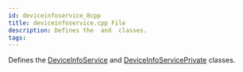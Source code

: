 ```yaml
---
id: deviceinfoservice_8cpp
title: deviceinfoservice.cpp File
description: Defines the  and  classes.
tags:
---
```

Defines the <a href="classDeviceInfoService">DeviceInfoService</a> and <a href="classDeviceInfoServicePrivate">DeviceInfoServicePrivate</a> classes.

